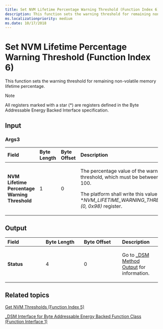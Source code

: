 ```yaml
---
title: Set NVM Lifetime Percentage Warning Threshold (Function Index 6)
description: This function sets the warning threshold for remaining non-volatile memory lifetime percentage.
ms.localizationpriority: medium
ms.date: 10/17/2018
---
```


# Set NVM Lifetime Percentage Warning Threshold (Function Index 6)


This function sets the warning threshold for remaining non-volatile memory lifetime percentage.

> [!NOTE]
> All registers marked with a star (\*) are registers defined in the Byte Addressable Energy Backed Interface specification.

 

## <span id="Input"></span><span id="input"></span><span id="INPUT"></span>Input


### <span id="Args3"></span><span id="args3"></span><span id="ARGS3"></span>Args3

<table>
<colgroup>
<col width="25%" />
<col width="25%" />
<col width="25%" />
<col width="25%" />
</colgroup>
<thead>
<tr class="header">
<th align="left">Field</th>
<th align="left">Byte Length</th>
<th align="left">Byte Offset</th>
<th align="left">Description</th>
</tr>
</thead>
<tbody>
<tr class="odd">
<td align="left"><strong>NVM Lifetime Percentage Warning Threshold</strong></td>
<td align="left">1</td>
<td align="left">0</td>
<td align="left"><p>The percentage value of the warning threshold, which must be between 0 and 100.</p>
<p>The platform shall write this value to the *<em>NVM_LIFETIME_WARNING_THRESHOLD (0, 0x98)</em> register.</p></td>
</tr>
</tbody>
</table>

 

## <span id="Output"></span><span id="output"></span><span id="OUTPUT"></span>Output


<table>
<colgroup>
<col width="25%" />
<col width="25%" />
<col width="25%" />
<col width="25%" />
</colgroup>
<thead>
<tr class="header">
<th align="left">Field</th>
<th align="left">Byte Length</th>
<th align="left">Byte Offset</th>
<th align="left">Description</th>
</tr>
</thead>
<tbody>
<tr class="odd">
<td align="left"><strong>Status</strong></td>
<td align="left">4</td>
<td align="left">0</td>
<td align="left"><p>Go to <a href="-dsm-interface-for-byte-addressable-energy-backed-function-class--function-interface-1-.md" data-raw-source="[_DSM Method Output](-dsm-interface-for-byte-addressable-energy-backed-function-class--function-interface-1-.md)">_DSM Method Output</a> for information.</p></td>
</tr>
</tbody>
</table>

 

## <span id="related_topics"></span>Related topics


[Get NVM Thresholds (Function Index 5)](get-nvm-thresholds--function-index-5-.md)

[\_DSM Interface for Byte Addressable Energy Backed Function Class (Function Interface 1)](-dsm-interface-for-byte-addressable-energy-backed-function-class--function-interface-1-.md)

 

 






